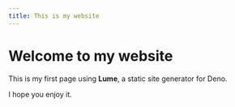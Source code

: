 ```yaml
---
title: This is my website
---
```

# Welcome to my website

This is my first page using **Lume**, a static site generator for Deno.

I hope you enjoy it.